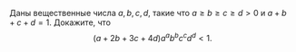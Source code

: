 Даны вещественные числа $a, b, c, d$, такие что $a\geq b\geq c\geq d > 0$ и $a+b+c+d=1$. Докажите, что  $$ (a+2b+3c+4d)a^ab^bc^cd^d<1. $$ 